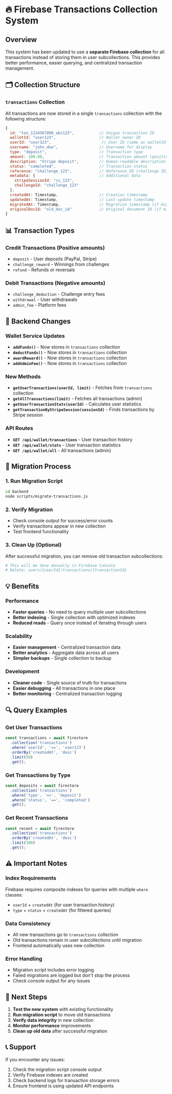 # 🔥 Firebase Transactions Collection System

## Overview
This system has been updated to use a **separate Firebase collection** for all transactions instead of storing them in user subcollections. This provides better performance, easier querying, and centralized transaction management.

## 🗂️ Collection Structure

### `transactions` Collection
All transactions are now stored in a single `transactions` collection with the following structure:

```javascript
{
  id: "txn_1234567890_abc123",           // Unique transaction ID
  walletId: "user123",                   // Wallet owner ID
  userId: "user123",                      // User ID (same as walletId for user wallets)
  username: "john_doe",                  // Username for display
  type: "deposit",                       // Transaction type
  amount: 100.00,                        // Transaction amount (positive for credits, negative for debits)
  description: "Stripe deposit",         // Human-readable description
  status: "completed",                   // Transaction status
  reference: "challenge_123",            // Reference ID (challenge ID, etc.)
  metadata: {                            // Additional data
    stripeSessionId: "cs_123",
    challengeId: "challenge_123"
  },
  createdAt: Timestamp,                  // Creation timestamp
  updatedAt: Timestamp,                  // Last update timestamp
  migratedAt: Timestamp,                 // Migration timestamp (if migrated)
  originalDocId: "old_doc_id"            // Original document ID (if migrated)
}
```

## 📊 Transaction Types

### Credit Transactions (Positive amounts)
- `deposit` - User deposits (PayPal, Stripe)
- `challenge_reward` - Winnings from challenges
- `refund` - Refunds or reversals

### Debit Transactions (Negative amounts)
- `challenge_deduction` - Challenge entry fees
- `withdrawal` - User withdrawals
- `admin_fee` - Platform fees

## 🔧 Backend Changes

### Wallet Service Updates
- **`addFunds()`** - Now stores in `transactions` collection
- **`deductFunds()`** - Now stores in `transactions` collection  
- **`awardReward()`** - Now stores in `transactions` collection
- **`addAdminFee()`** - Now stores in `transactions` collection

### New Methods
- **`getUserTransactions(userId, limit)`** - Fetches from `transactions` collection
- **`getAllTransactions(limit)`** - Fetches all transactions (admin)
- **`getUserTransactionStats(userId)`** - Calculates user statistics
- **`getTransactionByStripeSession(sessionId)`** - Finds transactions by Stripe session

### API Routes
- **`GET /api/wallet/transactions`** - User transaction history
- **`GET /api/wallet/stats`** - User transaction statistics
- **`GET /api/wallet/all`** - All transactions (admin)

## 🚀 Migration Process

### 1. Run Migration Script
```bash
cd backend
node scripts/migrate-transactions.js
```

### 2. Verify Migration
- Check console output for success/error counts
- Verify transactions appear in new collection
- Test frontend functionality

### 3. Clean Up (Optional)
After successful migration, you can remove old transaction subcollections:
```bash
# This will be done manually in Firebase Console
# Delete: users/{userId}/transactions/{transactionId}
```

## 💡 Benefits

### Performance
- **Faster queries** - No need to query multiple user subcollections
- **Better indexing** - Single collection with optimized indexes
- **Reduced reads** - Query once instead of iterating through users

### Scalability
- **Easier management** - Centralized transaction data
- **Better analytics** - Aggregate data across all users
- **Simpler backups** - Single collection to backup

### Development
- **Cleaner code** - Single source of truth for transactions
- **Easier debugging** - All transactions in one place
- **Better monitoring** - Centralized transaction logging

## 🔍 Query Examples

### Get User Transactions
```javascript
const transactions = await firestore
  .collection('transactions')
  .where('userId', '==', 'user123')
  .orderBy('createdAt', 'desc')
  .limit(50)
  .get();
```

### Get Transactions by Type
```javascript
const deposits = await firestore
  .collection('transactions')
  .where('type', '==', 'deposit')
  .where('status', '==', 'completed')
  .get();
```

### Get Recent Transactions
```javascript
const recent = await firestore
  .collection('transactions')
  .orderBy('createdAt', 'desc')
  .limit(100)
  .get();
```

## ⚠️ Important Notes

### Index Requirements
Firebase requires composite indexes for queries with multiple `where` clauses:
- `userId` + `createdAt` (for user transaction history)
- `type` + `status` + `createdAt` (for filtered queries)

### Data Consistency
- All new transactions go to `transactions` collection
- Old transactions remain in user subcollections until migration
- Frontend automatically uses new collection

### Error Handling
- Migration script includes error logging
- Failed migrations are logged but don't stop the process
- Check console output for any issues

## 🎯 Next Steps

1. **Test the new system** with existing functionality
2. **Run migration script** to move old transactions
3. **Verify data integrity** in new collection
4. **Monitor performance** improvements
5. **Clean up old data** after successful migration

## 📞 Support

If you encounter any issues:
1. Check the migration script console output
2. Verify Firebase indexes are created
3. Check backend logs for transaction storage errors
4. Ensure frontend is using updated API endpoints
